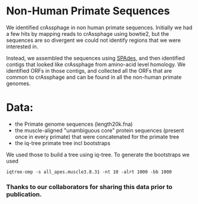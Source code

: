 # Non-Human Primate Sequences

We identified crAssphage in non human primate sequences. Initially we had a few hits by mapping reads to crAssphage using bowtie2, but the sequences are so divergent we could not identify regions that we were interested in.

Instead, we assembled the sequences using [SPAdes](http://cab.spbu.ru/software/spades/), and then identified contigs that looked like crAssphage from amino-acid level homology. We identified ORFs in those contigs, and collected all the ORFs that are common to crAssphage and can be found in all the non-human primate genomes.

# Data:

- the Primate genome sequences (length20k.fna)
- the muscle-aligned "unambiguous core" protein sequences (present once in every primate) that were concatenated for the primate tree
- the iq-tree primate tree incl bootstraps


We used those to build a tree using iq-tree. To generate the bootstraps we used

```
iqtree-omp -s all_apes.muscle3.8.31 -nt 10 -alrt 1000 -bb 1000
```


### Thanks to our collaborators for sharing this data prior to publication. 
